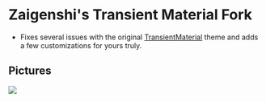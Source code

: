 # Zaigenshi's Transient Material Fork

- Fixes several issues with the original [TransientMaterial](https://github.com/rauenzi/BetterDiscordAddons/tree/master/Themes/TransientMaterial) theme and adds a few customizations for yours truly.

## Pictures

![](visualizer.gif)
